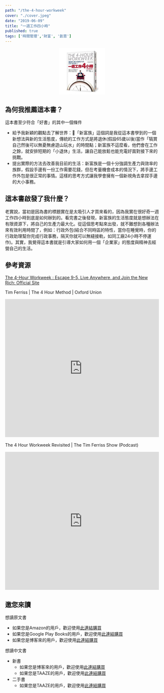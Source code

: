 ```yaml
---
path: "/the-4-hour-workweek"
cover: "./cover.jpeg"
date: "2019-06-09"
title: "一週工作四小時"
published: true
tags: ['時間管理','財富', '創意']
---
```


<div style="width: 30%; height: 30%; margin: 0 auto;">
    <img src="cover.jpeg"/>
</div>

## 為何我推薦這本書？

這本書至少符合「好書」的其中一個條件
- 給予我新穎的觀點去了解世界：「新富族」這個詞是我從這本書學到的一個新想法與新的生活態度，傳統的工作方式是將退休(假設65歲以後)當作「犒賞自己然後可以無憂無慮遊山玩水」的時間點；新富族不這麼看，他們會在工作之餘，就安排短期的「小退休」生活，讓自己能放鬆也能充電好面對接下來的挑戰。
- 提出實際的方法去改善我目前的生活：新富族是一個十分強調生產力與效率的族群，假設手邊有一份工作需要花錢，但在考量機會成本的情況下，將手邊工作外包是很正常的事情。這樣的思考方式讓我學會擁有一個新視角去拿捏手邊的大小事務。

## 這本書啟發了我什麼？

老實說，當初是因為書的標題實在是太吸引人才買來看的，因為我實在很好奇一週工作四小時到底是如何辦到的。看完書之後發現，新富族的生活態度就是想辦法在有限資源下，將自己的生產力最大化。從這個思考點來出發，就不難想到各種辦法來有效利用時間了，例如：行政外包(結合不同時區的特性，當你在睡覺時，你的行政助理幫你完成行政事務，隔天你就可以無縫接軌，如同工廠24小時不停運作)。其實，我覺得這本書就是引導大家如何用一個「企業家」的態度與精神去經營自己的生活。

## 參考資源

[The 4-Hour Workweek : Escape 9-5, Live Anywhere, and Join the New Rich: Official Site](https://fourhourworkweek.com/)

Tim Ferriss | The 4 Hour Method | Oxford Union
<div>
    <iframe width="100%" height="450" src="https://www.youtube.com/embed/CvYitCV9m848" frameborder="0" allow="accelerometer; autoplay; encrypted-media; gyroscope; picture-in-picture" allowfullscreen></iframe>
</div>


The 4 Hour Workweek Revisited | The Tim Ferriss Show (Podcast)
<div>
    <iframe width="100%" height="450" src="https://www.youtube.com/embed/4u3HZ9WduqE" frameborder="0" allow="accelerometer; autoplay; encrypted-media; gyroscope; picture-in-picture" allowfullscreen></iframe>
</div>

## 邀您來讀

想讀原文書
- 如果您是Amazon的用戶，歡迎使用<a href="https://amzn.to/2F26c5X" target="_blank">此連結購買</a>
- 如果您是Google Play Books的用戶，歡迎使用<a href="https://books.google.com.tw/books/about/The_4_Hour_Workweek_Expanded_and_Updated.html?id=dxumVrUrpYcC&redir_esc=y" target="_blank">此連結購買</a>
- 如果您是博客來的用戶，歡迎使用<a href="https://www.books.com.tw/exep/assp.php/cyyeh40423/products/F011770042?utm_source=cyyeh40423&utm_medium=ap-books&utm_content=recommend&utm_campaign=ap-201906" target="_blank">此連結購買</a>

想讀中文書
- 新書
    - 如果您是博客來的用戶，歡迎使用<a href="https://www.books.com.tw/exep/assp.php/cyyeh40423/products/0010621037?utm_source=cyyeh40423&utm_medium=ap-books&utm_content=recommend&utm_campaign=ap-201906" target="_blank">此連結購買</a>
    - 如果您是TAAZE的用戶，歡迎使用<a href="https://www.taaze.tw/apredir.html?144150296/https://www.taaze.tw/goods/11100685794.html?a=b" target="_blank">此連結購買</a>
- 二手書
    - 如果您是TAAZE的用戶，歡迎使用<a href="https://www.taaze.tw/usedList.html?oid=11100685794" target="_blank">此連結購買</a>